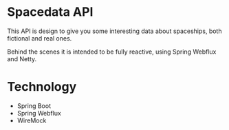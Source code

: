 # Spacedata API

This API is design to give you some interesting data about spaceships, both fictional and real ones.

Behind the scenes it is intended to be fully reactive, using Spring Webflux and Netty.

# Technology
- Spring Boot
- Spring Webflux
- WireMock